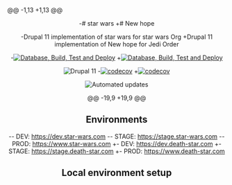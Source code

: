 @@ -1,13 +1,13 @@
 <div align="center">
 
-# star wars
+# New hope
 
-Drupal 11 implementation of star wars for star wars Org
+Drupal 11 implementation of New hope for Jedi Order
 
-[![Database, Build, Test and Deploy](https://github.com/star_wars_org/star_wars/actions/workflows/build-test-deploy.yml/badge.svg)](https://github.com/star_wars_org/star_wars/actions/workflows/build-test-deploy.yml)
+[![Database, Build, Test and Deploy](https://github.com/the_jedi_order/the_new_hope/actions/workflows/build-test-deploy.yml/badge.svg)](https://github.com/the_jedi_order/the_new_hope/actions/workflows/build-test-deploy.yml)
 
 ![Drupal 11](https://img.shields.io/badge/Drupal-11-blue.svg)
-[![codecov](https://codecov.io/gh/star_wars_org/star_wars/graph/badge.svg)](https://codecov.io/gh/star_wars_org/star_wars)
+[![codecov](https://codecov.io/gh/the_jedi_order/the_new_hope/graph/badge.svg)](https://codecov.io/gh/the_jedi_order/the_new_hope)
 
 ![Automated updates](https://img.shields.io/badge/Automated%20updates-RenovateBot-brightgreen.svg)
 
@@ -19,9 +19,9 @@
 
 ## Environments
 
-- DEV: https://dev.star-wars.com
-- STAGE: https://stage.star-wars.com
-- PROD: https://www.star-wars.com
+- DEV: https://dev.death-star.com
+- STAGE: https://stage.death-star.com
+- PROD: https://www.death-star.com
 
 ## Local environment setup
 
